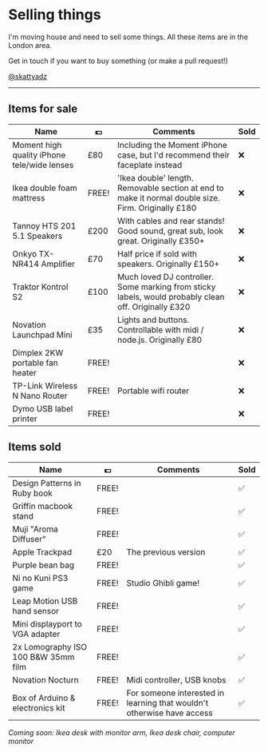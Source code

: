 Selling things
===

I'm moving house and need to sell some things. All these items are in the London area.

Get in touch if you want to buy something (or make a pull request!)

[@skattyadz](twitter.com/skattyadz)

___

Items for sale
---

Name                                | 💷     | Comments | Sold
--------                            | ----- | -------- | ----
Moment high quality iPhone tele/wide lenses | £80 | Including the Moment iPhone case, but I'd recommend their faceplate instead | ❌
Ikea double foam mattress           | FREE! | 'Ikea double' length. Removable section at end to make it normal double size. Firm. Originally £180 | ❌
Tannoy HTS 201 5.1 Speakers         | £200  | With cables and rear stands! Good sound, great sub, look great. Originally £350+ | ❌
Onkyo TX-NR414 Amplifier            | £70   | Half price if sold with speakers. Originally £150+ | ❌
Traktor Kontrol S2                  | £100  | Much loved DJ controller. Some marking from sticky labels, would probably clean off. Originally £320 | ❌
Novation Launchpad Mini             | £35   | Lights and buttons. Controllable with midi / node.js. Originally £80 | ❌
Dimplex 2KW portable fan heater     | FREE! |   | ❌
TP-Link Wireless N Nano Router      | FREE! | Portable wifi router |  ❌
Dymo USB label printer              | FREE! | | ❌


Items sold
---

Name                                | 💷     | Comments | Sold
--------                            | ----- | -------- | ----
Design Patterns in Ruby book        | FREE! | | ✅
Griffin macbook stand               | FREE! | | ✅
Muji "Aroma Diffuser"               | FREE! | | ✅
Apple Trackpad                      | £20   | The previous version | ✅
Purple bean bag                     | FREE! | | ✅
Ni no Kuni PS3 game                 | FREE! | Studio Ghibli game! | ✅
Leap Motion USB hand sensor         | FREE! | | ✅
Mini displayport to VGA adapter     | FREE! | | ✅
2x Lomography ISO 100 B&W 35mm film | FREE! | | ✅
Novation Nocturn                    | FREE! | Midi controller, USB knobs | ✅
Box of Arduino & electronics kit    | FREE! | For someone interested in learning that wouldn't otherwise have access | ✅


*Coming soon: Ikea desk with monitor arm, Ikea desk chair, computer monitor*
